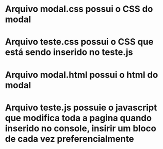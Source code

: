 # Arquivo modal.css possui o CSS do modal 
# Arquivo teste.css possui o CSS que está sendo inserido no teste.js
# Arquivo modal.html possui o html do modal
# Arquivo teste.js possuie o javascript que modifica toda a pagina quando inserido no console, insirir um bloco de cada vez preferencialmente
